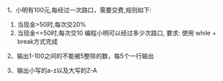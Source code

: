 1、小明有100元,每经过一次路口，需要交费,规则如下:

1) 当现金>50时,每次交20%
2) 当现金<=50时,每次交10 编程小明可以经过多少次路口, 要求: 使用 while + break方式完成

2、输出1-100之间的不能被5整除的数，每5个一行输出

3、输出小写的a-z以及大写的Z-A